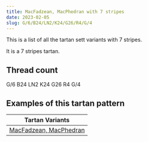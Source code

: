 ```yaml
---
title: MacFadzean, MacPhedran with 7 stripes
date: 2023-02-05
slug: G/6/B24/LN2/K24/G26/R4/G/4
---
```

This is a list of all the tartan sett variants with 7 stripes.

It is a 7 stripes tartan.


## Thread count
G/6 B24 LN2 K24 G26 R4 G/4

## Examples of this tartan pattern

| Tartan Variants |
|---------------|
| [MacFadzean, MacPhedran](/variants/g/6/b24/ln2/k24/g26/r4/g/4-b304080-g008000-k000000-lne0e0e0-rc00000)||
